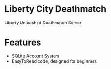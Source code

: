 # Liberty City Deathmatch
Liberty Unleashed Deathmatch Server

# Features

- SQLite Account System
- EasyToRead code, designed for beginners
